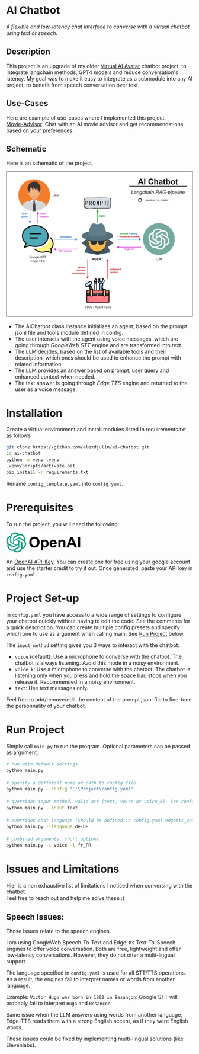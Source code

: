 # AI Chatbot
*A flexible and low-latency chat interface to converse with a virtual chatbot using text or speech.*

## Description
This project is an upgrade of my older [Virtual AI Avatar](https://github.com/alexdjulin/virtual-ai-avatar) chatbot project, to integrate langchain methods, GPT4 models and reduce conversation's latency. My goal was to make it easy to integrate as a submodule into any AI project, to benefit from speech conversation over text.

## Use-Cases
Here are example of use-cases where I implemented this project.  
[Movie-Advisor](https://github.com/alexdjulin/movie-advisor): Chat with an AI movie advisor and get recommendations based on your preferences.

## Schematic
Here is an schematic of the project.  

<img src="readme/schematic.png" width=1000 />

+ The AiChatbot class instance initializes an agent, based on the prompt jsonl file and tools module defined in config.
+ The user interacts with the agent using voice messages, which are going through *GoogleWeb STT* engine and are transformed into text.
+ The LLM decides, based on the list of available tools and their description, which ones should be used to enhance the prompt with related information.
+ The LLM provides an answer based on prompt, user query and enhanced context when needed.
+ The text answer is going through *Edge TTS* engine and returned to the user as a voice message.

# Installation
Create a virtual environment and install modules listed in requirements.txt as follows
```bash
git clone https://github.com/alexdjulin/ai-chatbot.git
cd ai-chatbot
python -m venv .venv
.venv/Scripts/activate.bat
pip install -r requirements.txt
```

Rename `config_template.yaml` into `config.yaml`.

# Prerequisites

To run the project, you will need the following:  

<img src="readme/openai_logo.png" width=200>

An [OpenAI API-Key](https://platform.openai.com/api-keys). You can create one for free using your google account and use the starter credit to try it out. Once generated, paste your API key in `config.yaml`.

# Project Set-up

In `config.yaml` you have access to a wide range of settings to configure your chatbot quickly without having to edit the code. See the comments for a quick description. You can create multiple config presets and specify which one to use as argument when calling main. See [Run Project](#RunProject) below.

The `input_method` setting gives you 3 ways to interact with the chatbot:
- `voice` (default): Use a microphone to converse with the chatbot. The chatbot is always listening. Avoid this mode in a noisy environment.
- `voice_k`: Use a microphone to converse with the chatbot. The chatbot is listening only when you press and hold the space bar, stops when you release it. Recommended in a noisy environment.
- `text`: Use text messages only.

Feel free to add/remove/edit the content of the prompt jsonl file to fine-tune the personnality of your chatbot.

# Run Project
Simply call `main.py` to run the program. Optional parameters can be passed as argument:
```bash
# run with default settings
python main.py

# specify a different name or path to config file
python main.py --config "C:\Project\config.yaml"

# overrides input method, valid are {text, voice or voice_k}. See config.yaml.
python main.py --input text

# overrides chat language (should be defined in config.yaml edgetts_voices).
python main.py --language de-DE

# combined arguments, short options
python main.py -i voice -l fr_FR
```

# Issues and Limitations

Hier is a non exhaustive list of limitations I noticed when conversing with the chatbot.   
Feel free to reach out and help me solve these :)

## Speech Issues:
Those issues relate to the speech engines.  

I am using GoogleWeb Speech-To-Text and Edge-tts Text-To-Speech engines to offer voice conversation. Both are free, lightweight and offer low-latency conversations. However, they do not offer a multi-lingual support.  

The language specified in `config.yaml` is used for all STT/TTS operations. As a result, the engines fail to interpret names or words from another language.  

Example: `Victor Hugo was born in 1802 in Besançon`: Google STT will probably fail to interpret `Hugo` and `Besançon`.

Same issue when the LLM answers using words from another language, Edge-TTS reads them with a strong English accent, as if they were English words.

These issues could be fixed by implementing multi-lingual solutions (like Elevenlabs).
